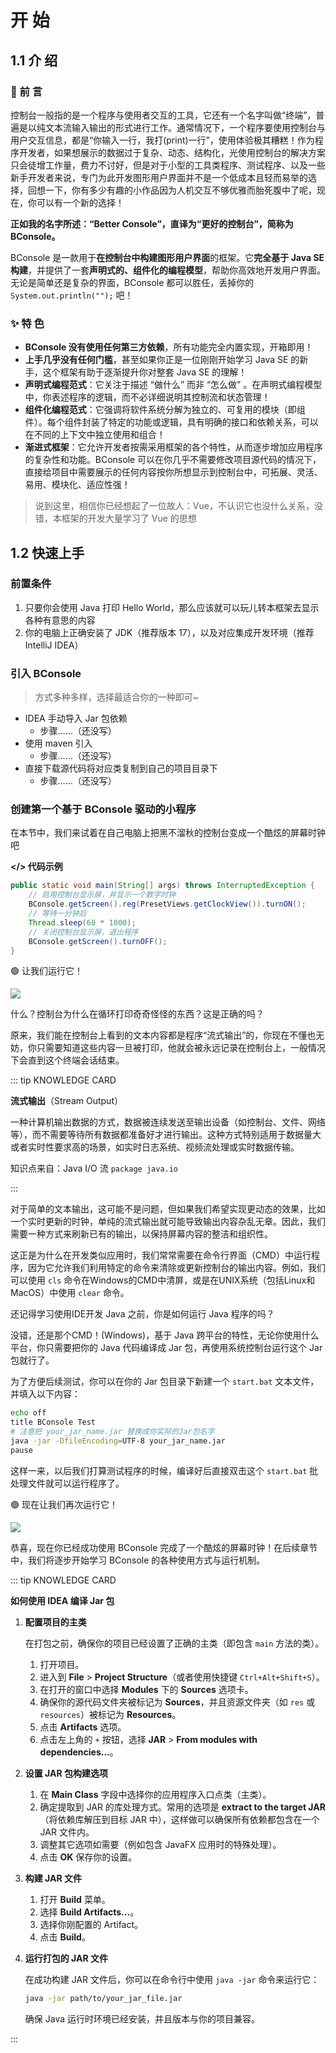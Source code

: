 # 开 始

## 1.1 介 绍

###  🔔 前 言

控制台一般指的是一个程序与使用者交互的工具，它还有一个名字叫做“终端”，普遍是以纯文本流输入输出的形式进行工作。通常情况下，一个程序要使用控制台与用户交互信息，都是“你输入一行，我打(print)一行”，使用体验极其糟糕！作为程序开发者，如果想展示的数据过于复杂、动态、结构化，光使用控制台的解决方案只会徒增工作量，费力不讨好，但是对于小型的工具类程序、测试程序、以及一些新手开发者来说，专门为此开发图形用户界面并不是一个低成本且轻而易举的选择，回想一下，你有多少有趣的小作品因为人机交互不够优雅而胎死腹中了呢，现在，你可以有一个新的选择！

**正如我的名字所述：“Better Console”，直译为“更好的控制台”，简称为 BConsole。**

BConsole 是一款用于**在控制台中构建图形用户界面**的框架。它**完全基于 Java SE 构建**，并提供了一套**声明式的、组件化的编程模型**，帮助你高效地开发用户界面。无论是简单还是复杂的界面，BConsole 都可以胜任，丢掉你的 `System.out.println("");` 吧！

### ✨ 特 色

- **BConsole 没有使用任何第三方依赖**，所有功能完全内置实现，开箱即用！
- **上手几乎没有任何门槛**，甚至如果你正是一位刚刚开始学习 Java SE 的新手，这个框架有助于逐渐提升你对整套 Java SE 的理解！
- **声明式编程范式**：它关注于描述 “做什么” 而非 “怎么做” 。在声明式编程模型中，你表述程序的逻辑，而不必详细说明其控制流和状态管理！
- **组件化编程范式**：它强调将软件系统分解为独立的、可复用的模块（即组件）。每个组件封装了特定的功能或逻辑，具有明确的接口和依赖关系，可以在不同的上下文中独立使用和组合！
- **渐进式框架**：它允许开发者按需采用框架的各个特性，从而逐步增加应用程序的复杂性和功能。BConsole 可以在你几乎不需要修改项目源代码的情况下，直接给项目中需要展示的任何内容按你所想显示到控制台中，可拓展、灵活、易用、模块化、适应性强！

> 说到这里，相信你已经想起了一位故人：Vue，不认识它也没什么关系，没错，本框架的开发大量学习了 Vue 的思想

## 1.2 快速上手

### 前置条件

1. 只要你会使用 Java 打印 Hello World，那么应该就可以玩儿转本框架去显示各种有意思的内容
2. 你的电脑上正确安装了 JDK（推荐版本 17），以及对应集成开发环境（推荐IntelliJ IDEA）

### 引入 BConsole 

> 方式多种多样，选择最适合你的一种即可~

- IDEA 手动导入 Jar 包依赖
  - 步骤……（还没写）
- 使用 maven 引入
  - 步骤……（还没写）
- 直接下载源代码将对应类复制到自己的项目目录下
  - 步骤……（还没写）

### 创建第一个基于 BConsole 驱动的小程序

在本节中，我们来试着在自己电脑上把黑不溜秋的控制台变成一个酷炫的屏幕时钟吧

**</> 代码示例**

```java
public static void main(String[] args) throws InterruptedException {
    // 启用控制台显示屏，并显示一个数字时钟
    BConsole.getScreen().reg(PresetViews.getClockView()).turnON();
    // 等待一分钟后
    Thread.sleep(60 * 1000);
    // 关闭控制台显示屏，退出程序
    BConsole.getScreen().turnOFF();
}
```

🟢 让我们运行它！

![](/images/1.2.1.gif)

什么？控制台为什么在循环打印奇奇怪怪的东西？这是正确的吗？

原来，我们能在控制台上看到的文本内容都是程序“流式输出”的，你现在不懂也无妨，你只需要知道这些内容一旦被打印，他就会被永远记录在控制台上，一般情况下会直到这个终端会话结束。

::: tip KNOWLEDGE CARD

**流式输出**（Stream Output）

一种计算机输出数据的方式，数据被连续发送至输出设备（如控制台、文件、网络等），而不需要等待所有数据都准备好才进行输出。这种方式特别适用于数据量大或者实时性要求高的场景，如实时日志系统、视频流处理或实时数据传输。

知识点来自：Java I/O 流 `package java.io`

:::

对于简单的文本输出，这可能不是问题，但如果我们希望实现更动态的效果，比如一个实时更新的时钟，单纯的流式输出就可能导致输出内容杂乱无章。因此，我们需要一种方式来刷新已有的输出，以保持屏幕内容的整洁和组织性。

这正是为什么在开发类似应用时，我们常常需要在命令行界面（CMD）中运行程序，因为它允许我们利用特定的命令来清除或更新控制台的输出内容。例如，我们可以使用 `cls` 命令在Windows的CMD中清屏，或是在UNIX系统（包括Linux和MacOS）中使用 `clear` 命令。

还记得学习使用IDE开发 Java 之前，你是如何运行 Java 程序的吗？

没错，还是那个CMD！(Windows)，基于 Java 跨平台的特性，无论你使用什么平台，你只需要把你的 Java 代码编译成 Jar 包，再使用系统控制台运行这个 Jar 包就行了。

为了方便后续测试，你可以在你的 Jar 包目录下新建一个 `start.bat` 文本文件，并填入以下内容：

```bash
echo off
title BConsole Test
# 注意把 your_jar_name.jar 替换成你实际的Jar包名字
java -jar -DfileEncoding=UTF-8 your_jar_name.jar
pause
```

这样一来，以后我们打算测试程序的时候，编译好后直接双击这个 `start.bat` 批处理文件就可以运行程序了。

🟢 现在让我们再次运行它！

![](/images/1.2.2.gif)

恭喜，现在你已经成功使用 BConsole 完成了一个酷炫的屏幕时钟！在后续章节中，我们将逐步开始学习 BConsole 的各种使用方式与运行机制。

::: tip KNOWLEDGE CARD

**如何使用 IDEA 编译 Jar 包**

1. **配置项目的主类**

   在打包之前，确保你的项目已经设置了正确的主类（即包含 `main` 方法的类）。

   1. 打开项目。
   2. 进入到 **File** > **Project Structure**（或者使用快捷键 `Ctrl+Alt+Shift+S`）。
   3. 在打开的窗口中选择 **Modules** 下的 **Sources** 选项卡。
   4. 确保你的源代码文件夹被标记为 **Sources**，并且资源文件夹（如 `res` 或 `resources`）被标记为 **Resources**。
   5. 点击 **Artifacts** 选项。
   6. 点击左上角的 `+` 按钮，选择 **JAR** > **From modules with dependencies...**。

2. **设置 JAR 包构建选项**

   1. 在 **Main Class** 字段中选择你的应用程序入口点类（主类）。
   2. 确定提取到 JAR 的库处理方式。常用的选项是 **extract to the target JAR**（将依赖库解压到目标 JAR 中），这样做可以确保所有依赖都包含在一个 JAR 文件内。
   3. 调整其它选项如需要（例如包含 JavaFX 应用时的特殊处理）。
   4. 点击 **OK** 保存你的设置。

3. **构建 JAR 文件**

   1. 打开 **Build** 菜单。
   2. 选择 **Build Artifacts...**。
   3. 选择你刚配置的 Artifact。
   4. 点击 **Build**。

4. **运行打包的 JAR 文件**

   在成功构建 JAR 文件后，你可以在命令行中使用 `java -jar` 命令来运行它：

   ```bash
   java -jar path/to/your_jar_file.jar
   ```

   确保 Java 运行时环境已经安装，并且版本与你的项目兼容。

:::
